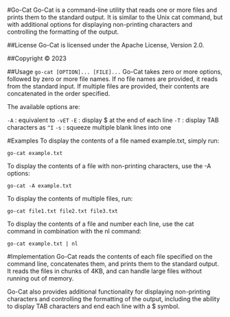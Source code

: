 #Go-Cat
Go-Cat is a command-line utility that reads one or more files and prints them to the standard output. It is similar to the Unix cat command, but with additional options for displaying non-printing characters and controlling the formatting of the output.

##License
Go-Cat is licensed under the Apache License, Version 2.0.

##Copyright
© 2023

##Usage
`go-cat [OPTION]... [FILE]...`
Go-Cat takes zero or more options, followed by zero or more file names. If no file names are provided, it reads from the standard input. If multiple files are provided, their contents are concatenated in the order specified.

The available options are:

`-A` : equivalent to `-vET`
`-E` : display $ at the end of each line
`-T` : display TAB characters as `^I`
`-s` : squeeze multiple blank lines into one

#Examples
To display the contents of a file named example.txt, simply run:

`go-cat example.txt`

To display the contents of a file with non-printing characters, use the -A options:

`go-cat -A example.txt`

To display the contents of multiple files, run:

`go-cat file1.txt file2.txt file3.txt`

To display the contents of a file and number each line, use the cat command in combination with the nl command:

`go-cat example.txt | nl`

#Implementation
Go-Cat reads the contents of each file specified on the command line, concatenates them, and prints them to the standard output. It reads the files in chunks of 4KB, and can handle large files without running out of memory.

Go-Cat also provides additional functionality for displaying non-printing characters and controlling the formatting of the output, including the ability to display TAB characters and end each line with a $ symbol.